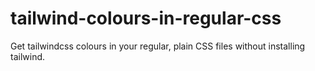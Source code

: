 # tailwind-colours-in-regular-css
Get tailwindcss colours in your regular, plain CSS files without installing tailwind.
